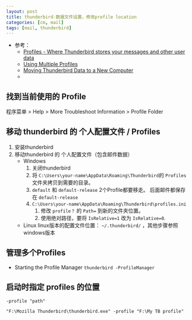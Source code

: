 ```yaml
---
layout: post
title: thunderbird-数据文件设置，修改profile location
categories: [cm, mail]
tags: [mail, thunderbird]
---
```


* 参考： 
  * [Profiles - Where Thunderbird stores your messages and other user data](https://support.mozilla.org/en-US/kb/profiles-where-thunderbird-stores-user-data)
  * [Using Multiple Profiles](https://support.mozilla.org/en-US/kb/using-multiple-profiles)
  * [Moving Thunderbird Data to a New Computer](https://support.mozilla.org/en-US/kb/moving-thunderbird-data-to-a-new-computer)
  * []()



## 找到当前使用的 Profile

程序菜单 \> Help \> More Troubleshoot Information \> Profile Folder



## 移动 thunderbird 的 个人配置文件 / Profiles

1. 安装thunderbird
1. 移动thunderbird 的 个人配置文件（包含邮件数据）
    * Windows
      1. 关闭thunderbird
      1. 将 `C:\Users\your-name\AppData\Roaming\Thunderbird`的 `Profiles` 文件夹拷贝到需要的目录。
      1. `default` 和 `default-release` 2个Profile都要移走。 后面邮件都保存在 `default-release`
      1. `C:\Users\your-name\AppData\Roaming\Thunderbird\profiles.ini` 
          1. 修改 `profile？` 的 `Path=` 到新的文件夹位置。 
          1. 使用绝对路径，要将 `IsRelative=1` 改为 `IsRelative=0`. 
    * Linux
      linux版本的配置文件位置： `~/.thunderbird/` ，其他步骤参照windows版本




## 管理多个Profiles

* Starting the Profile Manager
  `thunderbird -ProfileManager`

## 启动时指定 profiles 的位置

`-profile "path" `

~~~
"F:\Mozilla Thunderbird\thunderbird.exe" -profile "F:\My TB profile"
~~~


